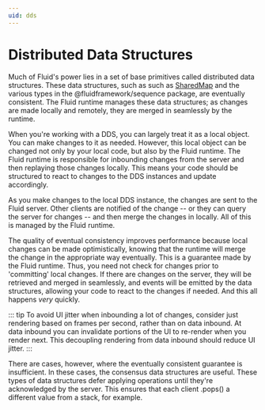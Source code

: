 ```yaml
---
uid: dds
---
```


# Distributed Data Structures

Much of Fluid's power lies in a set of base primitives called distributed data structures. These data structures, such
as such as [SharedMap](./SharedMap.md) and the various types in the @fluidframework/sequence package, are eventually
consistent. The Fluid runtime manages these data structures; as changes are made locally and remotely, they are merged
in seamlessly by the runtime.

When you're working with a DDS, you can largely treat it as a local object. You can make changes to it as needed.
However, this local object can be changed not only by your local code, but also by the Fluid runtime. The Fluid runtime
is responsible for inbounding changes from the server and then replaying those changes locally. This means your code
should be structured to react to changes to the DDS instances and update accordingly.

As you make changes to the local DDS instance, the changes are sent to the Fluid server. Other clients are notified of
the change -- or they can query the server for changes -- and then merge the changes in locally. All of this is managed
by the Fluid runtime.

The quality of eventual consistency improves performance because local changes can be made optimistically, knowing that
the runtime will merge the change in the appropriate way eventually. This is a guarantee made by the Fluid runtime.
Thus, you need not check for changes prior to 'committing' local changes. If there are changes on the server, they will
be retrieved and merged in seamlessly, and events will be emitted by the data structures, allowing your code to react to
the changes if needed. And this all happens _very_ quickly.

::: tip
To avoid UI jitter when inbounding a lot of changes, consider just rendering based on frames per second, rather than on
data inbound. At data inbound you can invalidate portions of the UI to re-render when you render next. This decoupling
rendering from data inbound should reduce UI jitter.
:::

There are cases, however, where the eventually consistent guarantee is insufficient. In these cases, the consensus data
structures are useful. These types of data structures defer applying operations until they're acknowledged by the
server. This ensures that each client .pops() a different value from a stack, for example.

<!-- The content for this section will come from this [source document][1].

[1]: https://microsoft.sharepoint.com/:w:/t/Prague/EbN0Q0YfRpxLhvu71KvtpacBWAUoOm88XDRXd_p-6GfmfQ?e=3DckiM

<iframe src="https://microsoft.sharepoint.com/teams/Prague/_layouts/15/Doc.aspx?sourcedoc={464374b3-461f-4b9c-86fb-bbd4abeda5a7}&amp;action=embedview&amp;wdStartOn=1" width="695px" height="1000px" frameborder="0">This is an embedded <a target="_blank" href="https://office.com">Microsoft Office</a> document, powered by <a target="_blank" href="https://office.com/webapps">Office</a>.</iframe> -->
